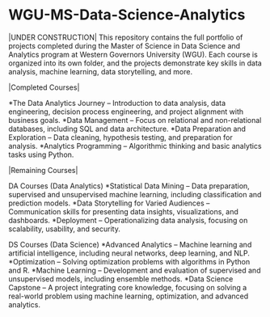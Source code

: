 # WGU-MS-Data-Science-Analytics
|UNDER CONSTRUCTION|
This repository contains the full portfolio of projects completed during the Master of Science in Data Science and Analytics program at Western Governors University (WGU). Each course is organized into its own folder, and the projects demonstrate key skills in data analysis, machine learning, data storytelling, and more.

|Completed Courses|

*The Data Analytics Journey – Introduction to data analysis, data engineering, decision process engineering, and project alignment with business goals.
*Data Management – Focus on relational and non-relational databases, including SQL and data architecture.
*Data Preparation and Exploration – Data cleaning, hypothesis testing, and preparation for analysis.
*Analytics Programming – Algorithmic thinking and basic analytics tasks using Python.

|Remaining Courses|

DA Courses (Data Analytics)
*Statistical Data Mining – Data preparation, supervised and unsupervised machine learning, including classification and prediction models.
*Data Storytelling for Varied Audiences – Communication skills for presenting data insights, visualizations, and dashboards.
*Deployment – Operationalizing data analysis, focusing on scalability, usability, and security.

DS Courses (Data Science)
*Advanced Analytics – Machine learning and artificial intelligence, including neural networks, deep learning, and NLP.
*Optimization – Solving optimization problems with algorithms in Python and R.
*Machine Learning – Development and evaluation of supervised and unsupervised models, including ensemble methods.
*Data Science Capstone – A project integrating core knowledge, focusing on solving a real-world problem using machine learning, optimization, and advanced analytics​.
